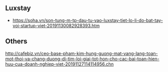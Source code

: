 ## Luxstay
- https://soha.vn/son-tung-m-tp-dau-tu-vao-luxstay-tiet-lo-li-do-bat-tay-voi-startup-viet-20191130082928393.htm

## Others
http://cafebiz.vn/ceo-base-pham-kim-hung-guong-mat-vang-lang-toan-mot-thoi-va-chang-duong-di-tim-loi-giai-tot-hon-cho-cac-bai-toan-hien-huu-cua-doanh-nghiep-viet-20191127114114956.chn
